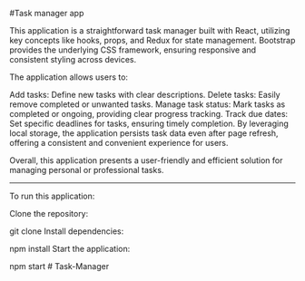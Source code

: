 #Task manager app

This application is a straightforward task manager built with React, utilizing key concepts like hooks, props, and Redux for state management. Bootstrap provides the underlying CSS framework, ensuring responsive and consistent styling across devices.

The application allows users to:

Add tasks: Define new tasks with clear descriptions.
Delete tasks: Easily remove completed or unwanted tasks.
Manage task status: Mark tasks as completed or ongoing, providing clear progress tracking.
Track due dates: Set specific deadlines for tasks, ensuring timely completion.
By leveraging local storage, the application persists task data even after page refresh, offering a consistent and convenient experience for users.

Overall, this application presents a user-friendly and efficient solution for managing personal or professional tasks.

---

To run this application:

Clone the repository:

git clone
Install dependencies:

npm install
Start the application:

npm start
#   T a s k - M a n a g e r  
 